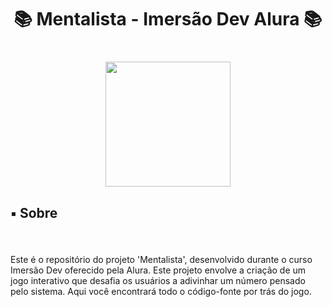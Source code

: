 <h1 align="center">📚 Mentalista - Imersão Dev Alura 📚</h1>

###

<br clear="both">

<div align="center">
  <img height="200" src="https://yt3.googleusercontent.com/W7GokEE6ydjZFa_Tpz6yvSsDlVPTe7d4yTsJqKXy1Gbhu1BGXCfKJ_I-_TzOq37m8R9S97kQ=s900-c-k-c0x00ffffff-no-rj"/>
</div>

###

<h2 align="left">▪️ Sobre</h2>

###

<br clear="both">

<p align="left">Este é o repositório do projeto 'Mentalista', desenvolvido durante o curso Imersão Dev oferecido pela Alura. Este projeto envolve a criação de um jogo interativo que desafia os usuários a adivinhar um número pensado pelo sistema. Aqui você encontrará todo o código-fonte por trás do jogo. </p>

###
